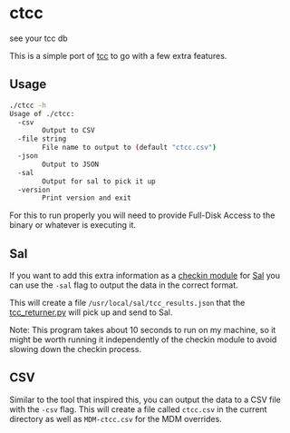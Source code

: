 # ctcc
see your tcc db

This is a simple port of [tcc](https://github.com/Mac-Nerd/tcctool/blob/main/tcctool.sh) to go with a few extra features.

## Usage
```sh
./ctcc -h             
Usage of ./ctcc:
  -csv
        Output to CSV
  -file string
        File name to output to (default "ctcc.csv")
  -json
        Output to JSON
  -sal
        Output for sal to pick it up
  -version
        Print version and exit
```

For this to run properly you will need to provide Full-Disk Access to the binary or whatever is executing it.

## Sal
If you want to add this extra information as a [checkin module](https://github.com/salopensource/sal/wiki/Checkin-and-checkin-modules) for [Sal](https://github.com/salopensource/sal) you can use the `-sal` flag to output the data in the correct format.

This will create a file `/usr/local/sal/tcc_results.json` that the [tcc_returner.py](package/payload/usr/local/sal/checkin_modules/tcc_returner.py) will pick up and send to Sal.

Note: This program takes about 10 seconds to run on my machine, so it might be worth running it independently of the checkin module to avoid slowing down the checkin process.

## CSV
Similar to the tool that inspired this, you can output the data to a CSV file with the `-csv` flag. This will create a file called `ctcc.csv` in the current directory as well as `MDM-ctcc.csv` for the MDM overrides.
